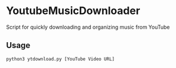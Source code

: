 # YoutubeMusicDownloader
Script for quickly downloading and organizing music from YouTube

## Usage
```shell
python3 ytdownload.py [YouTube Video URL]
```
